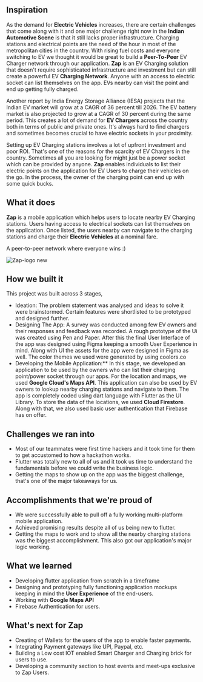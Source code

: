 ## Inspiration
As the demand for **Electric Vehicles** increases, there are certain challenges that come along with it and one major challenge right now in the **Indian Automotive Scene** is that it still lacks proper infrastructure. Charging stations and electrical points are the need of the hour in most of the metropolitan cities in the country. With rising fuel costs and everyone switching to EV we thought it would be great to build a **Peer-To-Peer** EV Charger network through our application. **Zap** is an EV Charging solution that doesn't require sophisticated infrastructure and investment but can still create a powerful EV **Charging Network**. Anyone with an access to electric socket can list themselves on the app. EVs nearby can visit the point and end up getting fully charged. 

Another report by India Energy Storage Alliance (IESA) projects that the Indian EV market will grow at a CAGR of 36 percent till 2026. The EV battery market is also projected to grow at a CAGR of 30 percent during the same period. This creates a lot of demand for **EV Chargers** across the country both in terms of public and private ones. It's always hard to find chargers and sometimes becomes crucial to have electric sockets in your proximity. 

Setting up EV Charging stations involves a lot of upfront investment and poor ROI. That's one of the reasons for the scarcity of EV Chargers in the country. Sometimes all you are looking for might just be a power socket which can be provided by anyone. **Zap** enables individuals to list their electric points on the application for EV Users to charge their vehicles on the go. In the process, the owner of the charging point can end up with some quick bucks.

## What it does
**Zap** is a mobile application which helps users to locate nearby EV Charging stations. Users having access to electrical sockets can list themselves on the application. Once listed, the users nearby can navigate to the charging stations and charge their **Electric Vehicles** at a nominal fare.

A peer-to-peer network where everyone wins :)

![Zap-logo new](https://user-images.githubusercontent.com/70530523/142765566-59252ef5-17f5-4457-b99b-062eab69ad65.png)

## How we built it
This project was built across 3 stages,
- Ideation: The problem statement was analysed and ideas to solve it were brainstormed. Certain features were shortlisted to be prototyped and designed further.
- Designing The App: A survey was conducted among few EV owners and their responses and feedback was recorded. A rough prototype of the Ui was created using Pen and Paper. After this the final User Interface of the app was designed using Figma keeping a smooth User Experience in mind. Along with UI the assets for the app were designed in Figma as well. The color themes we used were generated by using coolors.co
- Developing the Mobile Application:** In this stage, we developed an application to be used by the owners who can list their charging point/power socket through our apps. For the location and maps, we used **Google Cloud's Maps API**. This application can also be used by EV owners to lookup nearby charging stations and navigate to them.
The app is completely coded using dart language with Flutter as the UI Library. To store the data of the locations, we used **Cloud Firestore**. Along with that, we also used basic user authentication that Firebase has on offer.


## Challenges we ran into
- Most of our teammates were first time hackers and it took time for them to get accustomed to how a hackathon works.
- Flutter was totally new to all of us and it took us time to understand the fundamentals before we could write the business logic.
- Getting the maps to show up on the app was the biggest challenge, that's one of the major takeaways for us.

## Accomplishments that we're proud of
- We were successfully able to pull off a fully working multi-platform mobile application.
- Achieved promising results despite all of us being new to flutter.
- Getting the maps to work and to show all the nearby charging stations was the biggest accomplishment. This also got our application's major logic working.

## What we learned
- Developing flutter application from scratch in a timeframe
- Designing and prototyping fully functioning application mockups keeping in mind the **User Experience** of the end-users.
- Working with **Google Maps API**
- Firebase Authentication for users.

## What's next for Zap
- Creating of Wallets for the users of the app to enable faster payments.
- Integrating Payment gateways like UPI, Paypal, etc.
- Building a Low cost IOT enabled Smart Charger and Charging brick for users to use.
- Developing a community section to host events and meet-ups exclusive to Zap Users.
